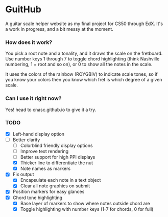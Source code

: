 # GuitHub
A guitar scale helper website as my final project for CS50 through EdX. It's a work in progress, and a bit messy at the moment.

### How does it work?
You pick a root note and a tonality, and it draws the scale on the fretboard. Use number keys 1 through 7 to toggle chord highlighting (think Nashville numbering, 1 = root and so on), or 0 to show all the notes in the scale.

It uses the colors of the rainbow (ROYGBIV) to indicate scale tones, so if you know your colors then you know which fret is which degree of a given scale.

### Can I use it right now?
Yes! head to cnasc.github.io to give it a try.

### TODO
- [x] Left-hand display option
- [ ] Better clarity
  - [ ] Colorblind friendly display options
  - [ ] Improve text rendering
  - [ ] Better support for high PPI displays
  - [x] Thicker line to differentiate the nut
  - [x] Note names as markers
- [x] Fix output
  - [x] Encapsulate each note in a text object
  - [x] Clear all note graphics on submit
- [x] Position markers for easy glances
- [x] Chord tone highlighting
  - [x] Base layer of markers to show where notes outside chord are
  - [x] Toggle highlighting with number keys (1-7 for chords, 0 for full)
